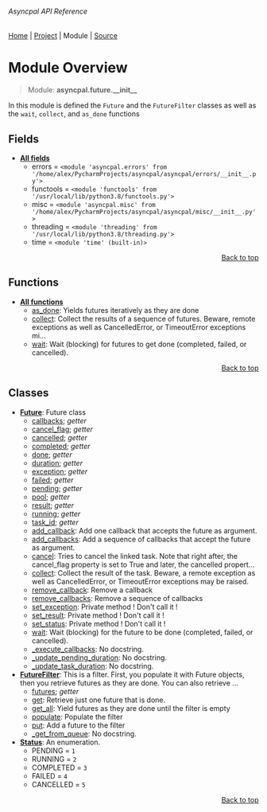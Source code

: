 ###### Asyncpal API Reference
[Home](/docs/api/README.md) | [Project](/README.md) | Module | [Source](/asyncpal/future/__init__.py)

# Module Overview
> Module: **asyncpal.future.\_\_init\_\_**

In this module is defined the `Future` and the `FutureFilter`
classes as well as the `wait`, `collect`, and `as_done` functions

## Fields
- [**All fields**](/docs/api/modules/asyncpal/future/__init__/fields.md)
    - errors = `<module 'asyncpal.errors' from '/home/alex/PycharmProjects/asyncpal/asyncpal/errors/__init__.py'>`
    - functools = `<module 'functools' from '/usr/local/lib/python3.8/functools.py'>`
    - misc = `<module 'asyncpal.misc' from '/home/alex/PycharmProjects/asyncpal/asyncpal/misc/__init__.py'>`
    - threading = `<module 'threading' from '/usr/local/lib/python3.8/threading.py'>`
    - time = `<module 'time' (built-in)>`

<p align="right"><a href="#asyncpal-api-reference">Back to top</a></p>

## Functions
- [**All functions**](/docs/api/modules/asyncpal/future/__init__/funcs.md)
    - [as\_done](/docs/api/modules/asyncpal/future/__init__/funcs.md#as_done): Yields futures iteratively as they are done
    - [collect](/docs/api/modules/asyncpal/future/__init__/funcs.md#collect): Collect the results of a sequence of futures. Beware, remote exceptions as well as CancelledError, or TimeoutError exceptions mi...
    - [wait](/docs/api/modules/asyncpal/future/__init__/funcs.md#wait): Wait (blocking) for futures to get done (completed, failed, or cancelled).

<p align="right"><a href="#asyncpal-api-reference">Back to top</a></p>

## Classes
- [**Future**](/docs/api/modules/asyncpal/future/__init__/class-Future.md): Future class
    - [callbacks](/docs/api/modules/asyncpal/future/__init__/class-Future.md#properties-table); _getter_
    - [cancel\_flag](/docs/api/modules/asyncpal/future/__init__/class-Future.md#properties-table); _getter_
    - [cancelled](/docs/api/modules/asyncpal/future/__init__/class-Future.md#properties-table); _getter_
    - [completed](/docs/api/modules/asyncpal/future/__init__/class-Future.md#properties-table); _getter_
    - [done](/docs/api/modules/asyncpal/future/__init__/class-Future.md#properties-table); _getter_
    - [duration](/docs/api/modules/asyncpal/future/__init__/class-Future.md#properties-table); _getter_
    - [exception](/docs/api/modules/asyncpal/future/__init__/class-Future.md#properties-table); _getter_
    - [failed](/docs/api/modules/asyncpal/future/__init__/class-Future.md#properties-table); _getter_
    - [pending](/docs/api/modules/asyncpal/future/__init__/class-Future.md#properties-table); _getter_
    - [pool](/docs/api/modules/asyncpal/future/__init__/class-Future.md#properties-table); _getter_
    - [result](/docs/api/modules/asyncpal/future/__init__/class-Future.md#properties-table); _getter_
    - [running](/docs/api/modules/asyncpal/future/__init__/class-Future.md#properties-table); _getter_
    - [task\_id](/docs/api/modules/asyncpal/future/__init__/class-Future.md#properties-table); _getter_
    - [add\_callback](/docs/api/modules/asyncpal/future/__init__/class-Future.md#add_callback): Add one callback that accepts the future as argument.
    - [add\_callbacks](/docs/api/modules/asyncpal/future/__init__/class-Future.md#add_callbacks): Add a sequence of callbacks that accept the future as argument.
    - [cancel](/docs/api/modules/asyncpal/future/__init__/class-Future.md#cancel): Tries to cancel the linked task. Note that right after, the cancel_flag property is set to True and later, the cancelled propert...
    - [collect](/docs/api/modules/asyncpal/future/__init__/class-Future.md#collect): Collect the result of the task. Beware, a remote exception as well as CancelledError, or TimeoutError exceptions may be raised.
    - [remove\_callback](/docs/api/modules/asyncpal/future/__init__/class-Future.md#remove_callback): Remove a callback
    - [remove\_callbacks](/docs/api/modules/asyncpal/future/__init__/class-Future.md#remove_callbacks): Remove a sequence of callbacks
    - [set\_exception](/docs/api/modules/asyncpal/future/__init__/class-Future.md#set_exception): Private method ! Don't call it !
    - [set\_result](/docs/api/modules/asyncpal/future/__init__/class-Future.md#set_result): Private method ! Don't call it !
    - [set\_status](/docs/api/modules/asyncpal/future/__init__/class-Future.md#set_status): Private method ! Don't call it !
    - [wait](/docs/api/modules/asyncpal/future/__init__/class-Future.md#wait): Wait (blocking) for the future to be done (completed, failed, or cancelled).
    - [\_execute\_callbacks](/docs/api/modules/asyncpal/future/__init__/class-Future.md#_execute_callbacks): No docstring.
    - [\_update\_pending\_duration](/docs/api/modules/asyncpal/future/__init__/class-Future.md#_update_pending_duration): No docstring.
    - [\_update\_task\_duration](/docs/api/modules/asyncpal/future/__init__/class-Future.md#_update_task_duration): No docstring.
- [**FutureFilter**](/docs/api/modules/asyncpal/future/__init__/class-FutureFilter.md): This is a filter. First, you populate it with Future objects, then you retrieve futures as they are done. You can also retrieve ...
    - [futures](/docs/api/modules/asyncpal/future/__init__/class-FutureFilter.md#properties-table); _getter_
    - [get](/docs/api/modules/asyncpal/future/__init__/class-FutureFilter.md#get): Retrieve just one future that is done.
    - [get\_all](/docs/api/modules/asyncpal/future/__init__/class-FutureFilter.md#get_all): Yield futures as they are done until the filter is empty
    - [populate](/docs/api/modules/asyncpal/future/__init__/class-FutureFilter.md#populate): Populate the filter
    - [put](/docs/api/modules/asyncpal/future/__init__/class-FutureFilter.md#put): Add a future to the filter
    - [\_get\_from\_queue](/docs/api/modules/asyncpal/future/__init__/class-FutureFilter.md#_get_from_queue): No docstring.
- [**Status**](/docs/api/modules/asyncpal/future/__init__/class-Status.md): An enumeration.
    - PENDING = `1`
    - RUNNING = `2`
    - COMPLETED = `3`
    - FAILED = `4`
    - CANCELLED = `5`

<p align="right"><a href="#asyncpal-api-reference">Back to top</a></p>
